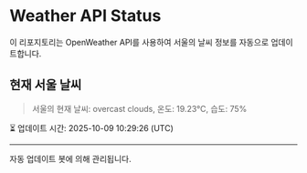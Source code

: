 
# Weather API Status

이 리포지토리는 OpenWeather API를 사용하여 서울의 날씨 정보를 자동으로 업데이트합니다.

## 현재 서울 날씨
> 서울의 현재 날씨: overcast clouds, 온도: 19.23°C, 습도: 75%

⏳ 업데이트 시간: 2025-10-09 10:29:26 (UTC)

---
자동 업데이트 봇에 의해 관리됩니다.

